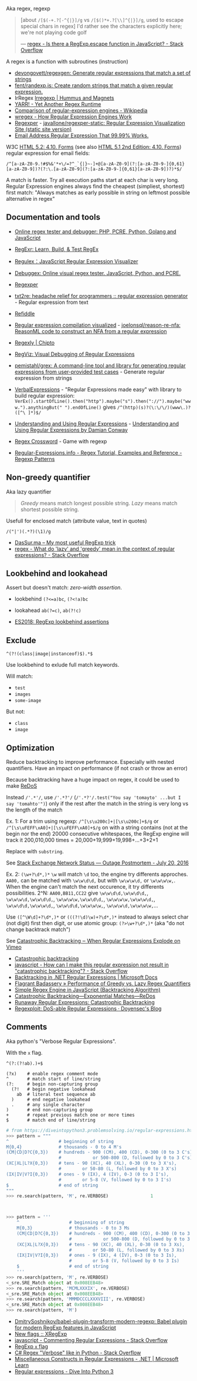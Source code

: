 Aka regex, regexp

> \[about `/[$(-+.?[-^{|}]/g` vs `/[$()*+.?[\\]^{|}]/g`, used to escape special chars in regex\]
> I'd rather see the characters explicitly here; we're not playing code golf
>
> — [regex - Is there a RegExp.escape function in JavaScript? - Stack Overflow](https://stackoverflow.com/questions/3561493/is-there-a-regexp-escape-function-in-javascript#comment80383853_3561711)

A regex is a function with subroutines (instruction)

- [devongovett/regexgen: Generate regular expressions that match a set of strings](https://github.com/devongovett/regexgen)
- [fent/randexp.js: Create random strings that match a given regular expression.](https://github.com/fent/randexp.js)
- IrRegex [Irregexp | Hummus and Magnets](http://h14s.p5r.org/2009/02/irregexp.html)
- [YARR! - Yet Another Regex Runtime](https://trac.webkit.org/browser/trunk/Source/JavaScriptCore/yarr)
- [Comparison of regular-expression engines - Wikipedia](https://en.wikipedia.org/wiki/Comparison_of_regular-expression_engines)
- [wregex - How Regular Expression Engines Work](http://wstoop.co.za/wregex.php)
- [Regexper](https://regexper.com/) - [javallone/regexper-static: Regular Expression Visualization Site (static site version)](https://github.com/javallone/regexper-static)
- [Email Address Regular Expression That 99.99% Works.](http://emailregex.com/)

W3C [HTML 5.2: 4.10. Forms](https://www.w3.org/TR/html/sec-forms.html#valid-e-mail-address) (see also [HTML 5.1 2nd Edition: 4.10. Forms](https://www.w3.org/TR/html51/sec-forms.html#valid-e-mail-address)) regular expression for email fields:

```regexp
/^[a-zA-Z0-9.!#$%&'*+\/=?^_`{|}~-]+@[a-zA-Z0-9](?:[a-zA-Z0-9-]{0,61}[a-zA-Z0-9])?(?:\.[a-zA-Z0-9](?:[a-zA-Z0-9-]{0,61}[a-zA-Z0-9])?)*$/
```

A match is faster. Try all execution paths start at each char is very long.
Regular Expression engines always find the cheapest (simpliest, shortest) first match: "Always matches as early possible in string on leftmost possible alternative in regex"

## Documentation and tools

- [Online regex tester and debugger: PHP, PCRE, Python, Golang and JavaScript](https://regex101.com/)
- [RegExr: Learn, Build, & Test RegEx](https://regexr.com/)
- [Regulex：JavaScript Regular Expression Visualizer](https://jex.im/regulex/)
- [Debuggex: Online visual regex tester. JavaScript, Python, and PCRE.](https://www.debuggex.com/)
- [Regexper](https://regexper.com/)
- [txt2re: headache relief for programmers :: regular expression generator](https://www.txt2re.com/index_php3.html) - Regular expression from text
- [Refiddle](http://refiddle.com/)
- [Regular expression compilation visualized](https://web.archive.org/web/20210322073534/https://compiler.org/reason-re-nfa/src/index.html) - [joelonsql/reason-re-nfa: ReasonML code to construct an NFA from a regular expression](https://github.com/joelonsql/reason-re-nfa)
- [Regexly | Chipto](https://regexly.js.org/)
- [RegViz: Visual Debugging of Regular Expressions](http://regviz.org/)

- [pemistahl/grex: A command-line tool and library for generating regular expressions from user-provided test cases](https://github.com/pemistahl/grex) - Generate regular expression from strings
- [VerbalExpressions](https://github.com/VerbalExpressions) - "Regular Expressions made easy" with library to build regular expression: `VerEx().startOfLine().then("http").maybe("s").then("://").maybe("www.").anythingBut(" ").endOfLine()` gives `/^(http)(s)?(\:\/\/)(www\.)?([^\ ]*)$/`
- [Understanding and Using Regular Expressions](https://www.infoq.com/presentations/regex) - [Understanding and Using Regular Expressions by Damian Conway](https://videoh.infoq.com/presentations/14-mar-regularexpressions-B.mp4?Key-Pair-Id=APKAIMZVI7QH4C5YKH6Q&Signature=BZMZnJA751nsDqL5iT7mtyspeSDzrQZTYeuh363H~ijASn11EL0e1~SehHoWaylFeCxwqjXgECdcff6blWouQR16ZsHkYRQHYPrqPzSxp27UHzA1Y3O-aNJF6RlADXuDW5TUPAbTROm8ByJN1vGldfF0Qe8tIQ7-k7ALqZK9mgs_&Policy=eyJTdGF0ZW1lbnQiOiBbeyJSZXNvdXJjZSI6IioiLCJDb25kaXRpb24iOnsiRGF0ZUxlc3NUaGFuIjp7IkFXUzpFcG9jaFRpbWUiOjE0ODg5NzI1Mzh9LCJJcEFkZHJlc3MiOnsiQVdTOlNvdXJjZUlwIjoiMC4wLjAuMC8wIn19fV19)
- [Regex Crossword](https://regexcrossword.com/) - Game with regexp
- [Regular-Expressions.info - Regex Tutorial, Examples and Reference - Regexp Patterns](https://www.regular-expressions.info/)

## Non-greedy quantifier

Aka lazy quantifier

> _Greedy_ means match longest possible string.
> _Lazy_ means match shortest possible string.

Usefull for enclosed match (attribute value, text in quotes)

```regexp
/("|')(.*?)(\1)/g
```

- [DasSur.ma – My most useful RegExp trick](https://dassur.ma/things/regexp-quote/)
- [regex - What do 'lazy' and 'greedy' mean in the context of regular expressions? - Stack Overflow](https://stackoverflow.com/questions/2301285/what-do-lazy-and-greedy-mean-in-the-context-of-regular-expressions)

## Lookbehind and lookahead

Assert but doesn't match: _zero-width assertion_.

- lookbehind `(?<=a)bc`, `(?<!a)bc`
- lookahead `ab(?=c)`, `ab(?!c)`

- [ES2018: RegExp lookbehind assertions](http://2ality.com/2017/05/regexp-lookbehind-assertions.html)

## Exclude

```regexp
^(?!(class|image|instanceof)$).*$
```

Use lookbehind to exlude full match keywords.

Will match:

- `test`
- `images`
- `some-image`

But not:

- `class`
- `image`

## Optimization

Reduce backtracking to improve performance. Especially with nested quantifiers. Have an impact on performance (if not crash or throw an error)

Because backtracking have a huge impact on regex, it could be used to make [ReDoS](https://en.wikipedia.org/wiki/ReDoS)

Instead `/'.*'/`, use `/'.*?'/` (`/'.*?'/.test("You say 'tomayto' ...but I say 'tomahto'")`) only if the rest after the match in the string is very long vs the length of the match

Ex. 1: For a trim using regexp: `/^[\s\u200c]+|[\s\u200c]+$/g` or `/^[\s\uFEFF\xA0]+|[\s\uFEFF\xA0]+$/g` on with a string contains (not at the begin nor the end) 20000 consecutive whitespaces, the RegExp engine will track it 200,010,000 times = 20,000+19,999+19,998+…+3+2+1

Replace with `substring`.

See [Stack Exchange Network Status — Outage Postmortem - July 20, 2016](http://stackstatus.net/post/147710624694/outage-postmortem-july-20-2016)

Ex. 2: `(\w+?\d*,)*` `\w` will match `\d` too, the engine try differents approches. `AA00,` can be matched with `\w\w\d\d,` but with `\w\w\w\d,` or `\w\w\w\w,`. When the engine can't match the next occurence, it try differents possibilities. 2^N:
`AA00,BB11,CC22` give `\w\w\d\d,\w\w\d\d,`, `\w\w\w\d,\w\w\d\d,`, `\w\w\w\w,\w\w\d\d,`, `\w\w\w\w,\w\w\w\d,`,  `\w\w\d\d,\w\w\w\d,`, `\w\w\d\d,\w\w\w\w,`, `\w\w\w\d,\w\w\w\w,`...

Use `([^\W\d]+?\d*,)*` or `(((?!\d)\w)+?\d*,)*` instead to always select char (not digit) first then digit, or use atomic group: `(?>\w+?\d*,)*` (aka "do not change backtrack match")

See [Catastrophic Backtracking ‒ When Regular Expressions Explode on Vimeo](https://vimeo.com/112065252)

- [Catastrophic backtracking](https://web.archive.org/web/20210111094636/https://javascript.info/regexp-catastrophic-backtracking)
- [javascript - How can I make this regular expression not result in "catastrophic backtracking"? - Stack Overflow](https://stackoverflow.com/questions/10218594/how-can-i-make-this-regular-expression-not-result-in-catastrophic-backtracking)
- [Backtracking in .NET Regular Expressions | Microsoft Docs](https://web.archive.org/web/20201112013515/https://docs.microsoft.com/en-us/dotnet/standard/base-types/backtracking-in-regular-expressions)
- [Flagrant Badassery » Performance of Greedy vs. Lazy Regex Quantifiers](https://web.archive.org/web/20201111081201/http://blog.stevenlevithan.com/archives/greedy-lazy-performance)
- [Simple Regex Engine in JavaScript (Backtracking Algorithm)](https://github.com/richardartoul/regex-engine)
- [Catastrophic Backtracking—Exponential Matches—ReDos](https://web.archive.org/web/20201111164409/https://www.rexegg.com/regex-explosive-quantifiers.html)
- [Runaway Regular Expressions: Catastrophic Backtracking](https://web.archive.org/web/20210316042555/https://www.regular-expressions.info/catastrophic.html)
- [Regexploit: DoS-able Regular Expressions · Doyensec's Blog](https://web.archive.org/web/20210322050715/https://blog.doyensec.com/2021/03/11/regexploit.html)

## Comments

Aka python's "Verbose Regular Expressions".

With the `x` flag.

```regexp
^(?:(?!ab).)+$
```

```regexp
(?x)    # enable regex comment mode
^       # match start of line/string
(?:     # begin non-capturing group
  (?!   # begin negative lookahead
    ab  # literal text sequence ab
  )     # end negative lookahead
  .     # any single character
)       # end non-capturing group
+       # repeat previous match one or more times
$       # match end of line/string
```

```python
# from https://diveintopython3.problemsolving.io/regular-expressions.html#verbosere
>>> pattern = """
^                   # beginning of string
M{0,4}              # thousands - 0 to 4 M's
(CM|CD|D?C{0,3})    # hundreds - 900 (CM), 400 (CD), 0-300 (0 to 3 C's),
                    #            or 500-800 (D, followed by 0 to 3 C's)
(XC|XL|L?X{0,3})    # tens - 90 (XC), 40 (XL), 0-30 (0 to 3 X's),
                    #        or 50-80 (L, followed by 0 to 3 X's)
(IX|IV|V?I{0,3})    # ones - 9 (IX), 4 (IV), 0-3 (0 to 3 I's),
                    #        or 5-8 (V, followed by 0 to 3 I's)
$                   # end of string
"""
>>> re.search(pattern, 'M', re.VERBOSE)                1



>>> pattern = '''
    ^                   # beginning of string
    M{0,3}              # thousands - 0 to 3 Ms
    (CM|CD|D?C{0,3})    # hundreds - 900 (CM), 400 (CD), 0-300 (0 to 3 Cs),
                        #            or 500-800 (D, followed by 0 to 3 Cs)
    (XC|XL|L?X{0,3})    # tens - 90 (XC), 40 (XL), 0-30 (0 to 3 Xs),
                        #        or 50-80 (L, followed by 0 to 3 Xs)
    (IX|IV|V?I{0,3})    # ones - 9 (IX), 4 (IV), 0-3 (0 to 3 Is),
                        #        or 5-8 (V, followed by 0 to 3 Is)
    $                   # end of string
    '''
>>> re.search(pattern, 'M', re.VERBOSE)
<_sre.SRE_Match object at 0x008EEB48>
>>> re.search(pattern, 'MCMLXXXIX', re.VERBOSE)
<_sre.SRE_Match object at 0x008EEB48>
>>> re.search(pattern, 'MMMDCCCLXXXVIII', re.VERBOSE)
<_sre.SRE_Match object at 0x008EEB48>
>>> re.search(pattern, 'M')
```

- [DmitrySoshnikov/babel-plugin-transform-modern-regexp: Babel plugin for modern RegExp features in JavaScript](https://github.com/DmitrySoshnikov/babel-plugin-transform-modern-regexp#extended-x-flag)
- [New flags :: XRegExp](http://xregexp.com/flags/)
- [javascript - Commenting Regular Expressions - Stack Overflow](https://stackoverflow.com/questions/15463257/commenting-regular-expressions)
- [RegExp `x` flag](https://esdiscuss.org/topic/regexp-x-flag)
- [C# Regex "Verbose" like in Python - Stack Overflow](https://stackoverflow.com/questions/50683833/c-sharp-regex-verbose-like-in-python)
- [Miscellaneous Constructs in Regular Expressions - .NET | Microsoft Learn](https://learn.microsoft.com/en-us/dotnet/standard/base-types/miscellaneous-constructs-in-regular-expressions)
- [Regular expressions - Dive Into Python 3](https://web.archive.org/web/20230329194501/http://diveintopython3.problemsolving.io/regular-expressions.html#verbosere)
